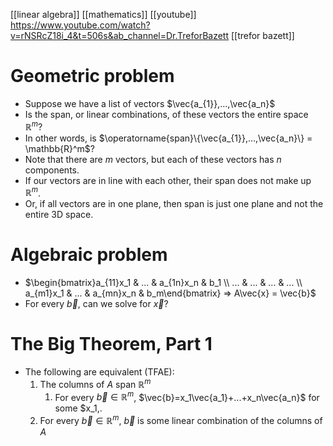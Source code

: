 [[linear algebra]]
[[mathematics]]
[[youtube]] https://www.youtube.com/watch?v=rNSRcZ18i_4&t=506s&ab_channel=Dr.TreforBazett
[[trefor bazett]]

# Geometric problem
- Suppose we have a list of vectors $\vec{a_{1}},...,\vec{a_n}$
- Is the span, or linear combinations, of these vectors the entire space $\mathbb{R}^m$?
- In other words, is $\operatorname{span}\{\vec{a_{1}},...,\vec{a_n}\} = \mathbb{R}^m$?
- Note that there are $m$ vectors, but each of these vectors has $n$ components.
- If our vectors are in line with each other, their span does not make up $\mathbb{R}^m$.
- Or, if all vectors are in one plane, then span is just one plane and not the entire 3D space.

# Algebraic problem
- $\begin{bmatrix}a_{11}x_1 & ... & a_{1n}x_n & b_1 \\ ... & ... & ... & ... \\ a_{m1}x_1 & ... & a_{mn}x_n & b_m\end{bmatrix} => A\vec{x} = \vec{b}$
- For every $\vec{b}$, can we solve for $\vec{x}$?

# The Big Theorem, Part 1
- The following are equivalent (TFAE):
	1) The columns of $A$ span $\mathbb{R}^m$
		1) For every $\vec{b}\in\mathbb{R}^m$, $\vec{b}=x_1\vec{a_1}+...+x_n\vec{a_n}$ for some $x_1,.
	2) For every $\vec{b}\in\mathbb{R}^m$, $\vec{b}$ is some linear combination of the columns of $A$